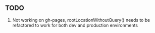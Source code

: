 ## TODO

1. Not working on gh-pages, rootLocationWithoutQuery() needs to be refactored to work for both dev and production environments